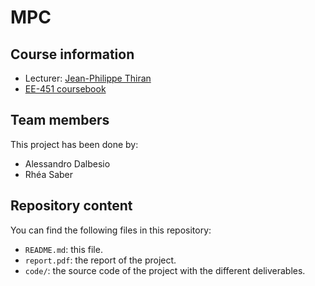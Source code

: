 # MPC

## Course information
* Lecturer: [Jean-Philippe Thiran][jpt]
* [EE-451 coursebook][coursebook]

[jpt]: https://people.epfl.ch/207237
[coursebook]: https://edu.epfl.ch/coursebook/en/model-predictive-control-ME-425

## Team members
This project has been done by:
- Alessandro Dalbesio
- Rhéa Saber


## Repository content
You can find the following files in this repository:
- `README.md`: this file.
- `report.pdf`: the report of the project.
- `code/`: the source code of the project with the different deliverables.